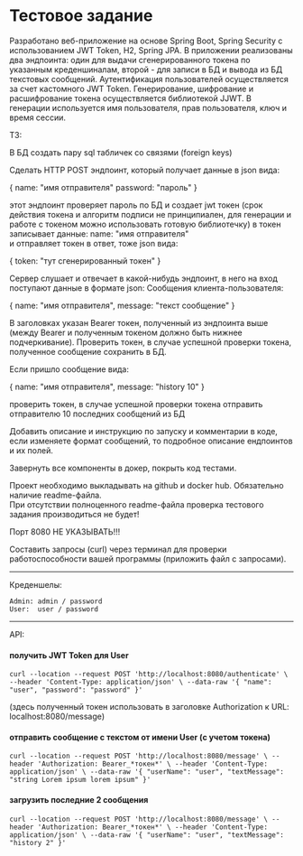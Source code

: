 Тестовое задание
===============================
Разработано веб-приложение на основе Spring Boot, Spring Security с использованием JWT Token, H2, Spring JPA.
В приложении реализованы два эндпоинта: один для выдачи сгенерированного токена по указанным креденшиналам, второй - для записи в БД и вывода из БД текстовых сообщений.
Аутентификация пользователей осуществляется за счет кастомного JWT Token. Генерирование, шифрование и расшифрование токена осуществляется библиотекой JJWT. В генерации используется имя пользователя, прав пользователя, ключ и время сессии.   

ТЗ:

В БД создать пару sql табличек со связями (foreign keys)

Сделать HTTP POST эндпоинт, который получает данные в json вида:

{ name: "имя отправителя" password: "пароль" }

этот эндпоинт проверяет пароль по БД и создает jwt токен (срок действия токена и алгоритм подписи не принципиален, для генерации и работе с токеном можно использовать готовую библиотечку) в токен записывает данные: name: "имя отправителя"  
и отправляет токен в ответ, тоже json вида:

{ token: "тут сгенерированный токен" }

Сервер слушает и отвечает в какой-нибудь эндпоинт, в него на вход поступают данные в формате json:
Сообщения клиента-пользователя:

{ name:       "имя отправителя", message:    "текст сообщение" }

В заголовках указан Bearer токен, полученный из эндпоинта выше (между Bearer и полученным токеном должно быть нижнее подчеркивание).
Проверить токен, в случае успешной проверки токена, полученное сообщение сохранить в БД.

Если пришло сообщение вида:

{ name:       "имя отправителя", message:    "history 10" }

проверить токен, в случае успешной проверки токена отправить отправителю 10 последних сообщений из БД

Добавить описание и инструкцию по запуску и комментарии в коде, если изменяете формат сообщений, то подробное описание ендпоинтов и их полей.

Завернуть все компоненты в докер, покрыть код тестами.

Проект необходимо выкладывать на github и docker hub. Обязательно наличие readme-файла.  
При отсутствии полноценного readme-файла проверка тестового задания производиться не будет!

Порт 8080 НЕ УКАЗЫВАТЬ!!!

Составить запросы (curl) через терминал для проверки работоспособности вашей программы (приложить файл с запросами).


-------------------------------------------------------------
Креденшелы:
```
Admin: admin / password
User:  user / password
```
-------------------------------------------------------------

API:

#### получить JWT Token для User

`curl --location --request POST 'http://localhost:8080/authenticate' \
--header 'Content-Type: application/json' \
--data-raw '{
"name": "user",
"password": "password"
}'`

(здесь полученный токен использовать в заголовке Authorization к URL: localhost:8080/message)

#### отправить сообщение с текстом от имени User (с учетом токена)
`curl --location --request POST 'http://localhost:8080/message' \
--header 'Authorization: Bearer_*токен*' \
--header 'Content-Type: application/json' \
--data-raw '{
"userName": "user",
"textMessage": "string Lorem ipsum lorem ipsum"
}'`

#### загрузить последние 2 сообщения
`curl --location --request POST 'http://localhost:8080/message' \
--header 'Authorization: Bearer_*токен*' \
--header 'Content-Type: application/json' \
--data-raw '{
"userName": "user",
"textMessage": "history 2"
}'`


